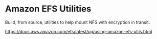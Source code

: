 Amazon EFS Utilities
====================

Build, from source, utilities to help mount NFS with encryption in transit.

https://docs.aws.amazon.com/efs/latest/ug/using-amazon-efs-utils.html